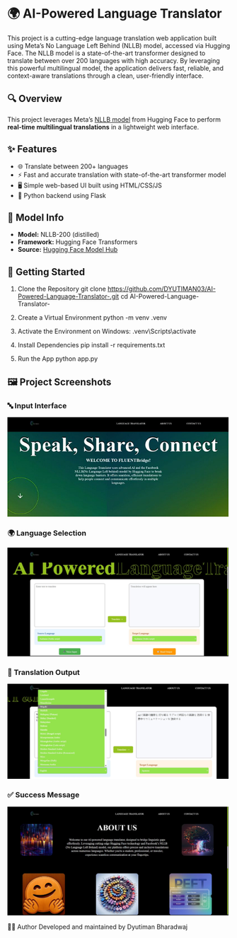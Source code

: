 # 🌍 AI-Powered Language Translator

This project is a cutting-edge language translation web application built using Meta’s No Language Left Behind (NLLB) model, accessed via Hugging Face. The NLLB model is a state-of-the-art transformer designed to translate between over 200 languages with high accuracy. By leveraging this powerful multilingual model, the application delivers fast, reliable, and context-aware translations through a clean, user-friendly interface.

## 🔍 Overview

This project leverages Meta’s [NLLB model](https://huggingface.co/facebook/nllb-200-distilled-600M) from Hugging Face to perform **real-time multilingual translations** in a lightweight web interface.

## ✨ Features

- 🌐 Translate between 200+ languages
- ⚡ Fast and accurate translation with state-of-the-art transformer model
- 🖥️ Simple web-based UI built using HTML/CSS/JS
- 🐍 Python backend using Flask

## 🧠 Model Info

- **Model:** NLLB-200 (distilled)
- **Framework:** Hugging Face Transformers
- **Source:** [Hugging Face Model Hub](https://huggingface.co/facebook/nllb-200-distilled-600M)

## 🚀 Getting Started

1. Clone the Repository
git clone https://github.com/DYUTIMAN03/AI-Powered-Language-Translator-.git
cd AI-Powered-Language-Translator-

2. Create a Virtual Environment
python -m venv .venv

3. Activate the Environment on Windows:
.venv\Scripts\activate

4. Install Dependencies
pip install -r requirements.txt

5. Run the App
python app.py


## 🖼️ Project Screenshots

### 🔤 Input Interface
<img src="images/1.png" alt="Input" width="500"/>

### 🌍 Language Selection
<img src="images/2.jpg" alt="Language Selection" width="500"/>

### 🔄 Translation Output
<img src="images/3.jpg" alt="Output" width="500"/>

### ✅ Success Message
<img src="images/4.jpg" alt="Success" width="500"/>


🙋‍♂️ Author
Developed and maintained by Dyutiman Bharadwaj
